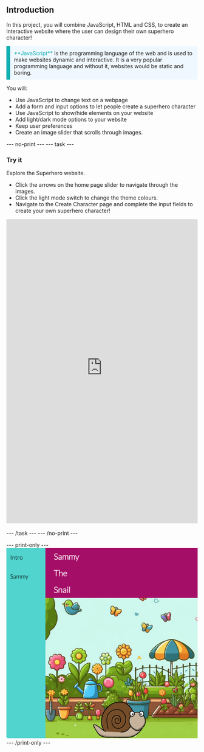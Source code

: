 ## Introduction


In this project, you will combine JavaScript, HTML and CSS, to create an interactive website where the user can design their own superhero character!

<p style="border-left: solid; border-width:10px; border-color: #0faeb0; background-color: aliceblue; padding: 10px;">
<span style="color: #0faeb0">**JavaScript**</span> is the programming language of the web and is used to make websites dynamic and interactive. It is a very popular programming language and without it, websites would be static and boring.
</p>

You will:
+ Use JavaScript to change text on a webpage
+ Add a form and input options to let people create a superhero character
+ Use JavaScript to show/hide elements on your website
+ Add light/dark mode options to your website
+ Keep user preferences
+ Create an image slider that scrolls through images.

--- no-print ---
--- task ---

### Try it
<div style="display: flex; flex-wrap: wrap">
<div style="flex-basis: 175px; flex-grow: 1">  
Explore the Superhero website. 

+ Click the arrows on the home page slider to navigate through the images.
+ Click the light mode switch to change the theme colours.
+ Navigate to the Create Character page and complete the input fields to create your own superhero character!

<iframe src="https://staging-editor.raspberrypi.org/en/embed/viewer/comic-character-complete" width="100%" height="800" frameborder="0" marginwidth="0" marginheight="0" allowfullscreen> </iframe>
</div>
</div>

--- /task ---
--- /no-print ---

--- print-only ---
![Completed project](images/animated-story.png)
--- /print-only ---
